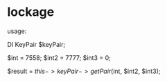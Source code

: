 # lockage

usage:

DI KeyPair $keyPair;

$int = 7558;
$int2 = 7777;
$int3 = 0;

$result = $this->keyPair->getPair($int, $int2, $int3);
